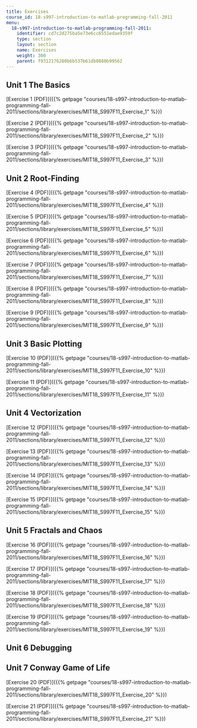 ```yaml
---
title: Exercises
course_id: 18-s997-introduction-to-matlab-programming-fall-2011
menu:
  18-s997-introduction-to-matlab-programming-fall-2011:
    identifier: cd7c2d275ba5e73e6cc6551edae9359f
    type: section
    layout: section
    name: Exercises
    weight: 300
    parent: f9312176280b6b537b61db0880b99562
---
```

Unit 1 The Basics
-----------------

[Exercise 1 (PDF)]({{% getpage "courses/18-s997-introduction-to-matlab-programming-fall-2011/sections/library/exercises/MIT18_S997F11_Exercise_1" %}})

[Exercise 2 (PDF)]({{% getpage "courses/18-s997-introduction-to-matlab-programming-fall-2011/sections/library/exercises/MIT18_S997F11_Exercise_2" %}})

[Exercise 3 (PDF)]({{% getpage "courses/18-s997-introduction-to-matlab-programming-fall-2011/sections/library/exercises/MIT18_S997F11_Exercise_3" %}})

Unit 2 Root-Finding
-------------------

[Exercise 4 (PDF)]({{% getpage "courses/18-s997-introduction-to-matlab-programming-fall-2011/sections/library/exercises/MIT18_S997F11_Exercise_4" %}})

[Exercise 5 (PDF)]({{% getpage "courses/18-s997-introduction-to-matlab-programming-fall-2011/sections/library/exercises/MIT18_S997F11_Exercise_5" %}})

[Exercise 6 (PDF)]({{% getpage "courses/18-s997-introduction-to-matlab-programming-fall-2011/sections/library/exercises/MIT18_S997F11_Exercise_6" %}})

[Exercise 7 (PDF)]({{% getpage "courses/18-s997-introduction-to-matlab-programming-fall-2011/sections/library/exercises/MIT18_S997F11_Exercise_7" %}})

[Exercise 8 (PDF)]({{% getpage "courses/18-s997-introduction-to-matlab-programming-fall-2011/sections/library/exercises/MIT18_S997F11_Exercise_8" %}})

[Exercise 9 (PDF)]({{% getpage "courses/18-s997-introduction-to-matlab-programming-fall-2011/sections/library/exercises/MIT18_S997F11_Exercise_9" %}})

Unit 3 Basic Plotting
---------------------

[Exercise 10 (PDF)]({{% getpage "courses/18-s997-introduction-to-matlab-programming-fall-2011/sections/library/exercises/MIT18_S997F11_Exercise_10" %}})

[Exercise 11 (PDF)]({{% getpage "courses/18-s997-introduction-to-matlab-programming-fall-2011/sections/library/exercises/MIT18_S997F11_Exercise_11" %}})

Unit 4 Vectorization
--------------------

[Exercise 12 (PDF)]({{% getpage "courses/18-s997-introduction-to-matlab-programming-fall-2011/sections/library/exercises/MIT18_S997F11_Exercise_12" %}})

[Exercise 13 (PDF)]({{% getpage "courses/18-s997-introduction-to-matlab-programming-fall-2011/sections/library/exercises/MIT18_S997F11_Exercise_13" %}})

[Exercise 14 (PDF)]({{% getpage "courses/18-s997-introduction-to-matlab-programming-fall-2011/sections/library/exercises/MIT18_S997F11_Exercise_14" %}})

[Exercise 15 (PDF)]({{% getpage "courses/18-s997-introduction-to-matlab-programming-fall-2011/sections/library/exercises/MIT18_S997F11_Exercise_15" %}})

Unit 5 Fractals and Chaos
-------------------------

[Exercise 16 (PDF)]({{% getpage "courses/18-s997-introduction-to-matlab-programming-fall-2011/sections/library/exercises/MIT18_S997F11_Exercise_16" %}})

[Exercise 17 (PDF)]({{% getpage "courses/18-s997-introduction-to-matlab-programming-fall-2011/sections/library/exercises/MIT18_S997F11_Exercise_17" %}})

[Exercise 18 (PDF)]({{% getpage "courses/18-s997-introduction-to-matlab-programming-fall-2011/sections/library/exercises/MIT18_S997F11_Exercise_18" %}})

[Exercise 19 (PDF)]({{% getpage "courses/18-s997-introduction-to-matlab-programming-fall-2011/sections/library/exercises/MIT18_S997F11_Exercise_19" %}})

Unit 6 Debugging
----------------

Unit 7 Conway Game of Life
--------------------------

[Exercise 20 (PDF)]({{% getpage "courses/18-s997-introduction-to-matlab-programming-fall-2011/sections/library/exercises/MIT18_S997F11_Exercise_20" %}})

[Exercise 21 (PDF)]({{% getpage "courses/18-s997-introduction-to-matlab-programming-fall-2011/sections/library/exercises/MIT18_S997F11_Exercise_21" %}})